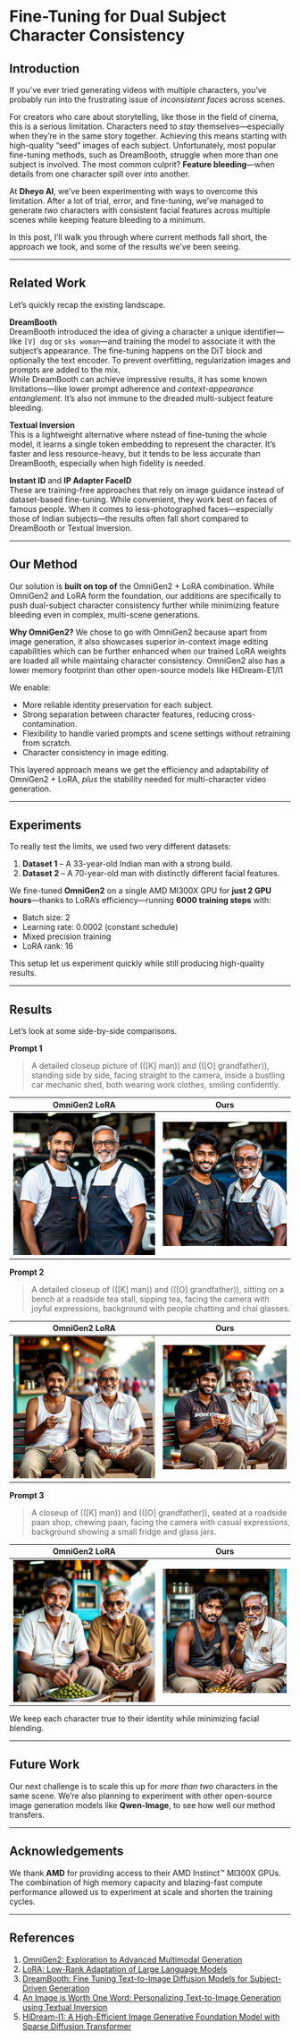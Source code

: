# Fine-Tuning for Dual Subject Character Consistency  

## Introduction  

If you’ve ever tried generating videos with multiple characters, you’ve probably run into the frustrating issue of *inconsistent faces* across scenes. 

For creators who care about storytelling, like those in the field of cinema, this is a serious limitation. Characters need to *stay* themselves—especially when they’re in the same story together. Achieving this means starting with high-quality “seed” images of each subject. Unfortunately, most popular fine-tuning methods, such as DreamBooth, struggle when more than one subject is involved. The most common culprit? **Feature bleeding**—when details from one character spill over into another.  

At **Dheyo AI**, we’ve been experimenting with ways to overcome this limitation. After a lot of trial, error, and fine-tuning, we’ve managed to generate *two* characters with consistent facial features across multiple scenes while keeping feature bleeding to a minimum.  

In this post, I’ll walk you through where current methods fall short, the approach we took, and some of the results we’ve been seeing.  

---

## Related Work  

Let’s quickly recap the existing landscape.  

**DreamBooth**  
DreamBooth introduced the idea of giving a character a unique identifier—like `[V] dog` or `sks woman`—and training the model to associate it with the subject’s appearance. The fine-tuning happens on the DiT block and optionally the text encoder. To prevent overfitting, regularization images and prompts are added to the mix.  
While DreamBooth can achieve impressive results, it has some known limitations—like lower prompt adherence and *context-appearance entanglement*. It’s also not immune to the dreaded multi-subject feature bleeding.  

**Textual Inversion**  
This is a lightweight alternative where nstead of fine-tuning the whole model, it learns a single token embedding to represent the character. It’s faster and less resource-heavy, but it tends to be less accurate than DreamBooth, especially when high fidelity is needed.  

**Instant ID** and **IP Adapter FaceID**  
These are training-free approaches that rely on image guidance instead of dataset-based fine-tuning. While convenient, they work best on faces of famous people. When it comes to less-photographed faces—especially those of Indian subjects—the results often fall short compared to DreamBooth or Textual Inversion.  

---

## Our Method  

Our solution is **built on top of** the OmniGen2 + LoRA combination. While OmniGen2 and LoRA form the foundation, our additions are specifically to push dual-subject character consistency further while minimizing feature bleeding even in complex, multi-scene generations.  

**Why OmniGen2?**
We chose to go with OmniGen2 because apart from image generation, it also showcases superior in-context image editing capabilities which can be further enhanced when our trained LoRA weights are loaded all while maintaing character consistency. OmniGen2 also has a lower memory footprint than other open-source models like HiDream-E1/I1

We enable:  

- More reliable identity preservation for each subject.  
- Strong separation between character features, reducing cross-contamination.  
- Flexibility to handle varied prompts and scene settings without retraining from scratch.  
- Character consistency in image editing.

This layered approach means we get the efficiency and adaptability of OmniGen2 + LoRA, *plus* the stability needed for multi-character video generation. 

---

## Experiments  

To really test the limits, we used two very different datasets:  

1. **Dataset 1** – A 33-year-old Indian man with a strong build.  
2. **Dataset 2** – A 70-year-old man with distinctly different facial features.  

We fine-tuned **OmniGen2** on a single AMD MI300X GPU for **just 2 GPU hours**—thanks to LoRA’s efficiency—running **6000 training steps** with:  

- Batch size: 2  
- Learning rate: 0.0002 (constant schedule)  
- Mixed precision training  
- LoRA rank: 16  

This setup let us experiment quickly while still producing high-quality results.  

---

## Results  

Let’s look at some side-by-side comparisons.  

**Prompt 1**  
> A detailed closeup picture of (([K] man)) and (([O] grandfather)), standing side by side, facing straight to the camera, inside a bustling car mechanic shed, both wearing work clothes, smiling confidently.  

| OmniGen2 LoRA | Ours |  
|:--------------:|:-----:|  
| ![img_1_1](./assets/omnigen2_01-08-25_20-07-01_1.png) | ![img_1_2](./assets/com_ti_03-08-25_12-56-04_1.png) |  

**Prompt 2**  
> A detailed closeup of (([K] man)) and (([O] grandfather)), sitting on a bench at a roadside tea stall, sipping tea, facing the camera with joyful expressions, background with people chatting and chai glasses.  

| OmniGen2 LoRA | Ours |  
|:--------------:|:-----:|  
| ![img_2_1](./assets/omnigen2_01-08-25_20-08-55_5.png) | ![img_2_2](./assets/com_ti_03-08-25_12-57-27_5.png) |  



**Prompt 3**
> A closeup of (([K] man)) and (([O] grandfather)), seated at a roadside paan shop, chewing paan, facing the camera with casual expressions, background showing a small fridge and glass jars.

| OmniGen2 LoRA | Ours |  
|:--------------:|:-----:|  
| ![img_2_1](./assets/omnigen2_01-08-25_20-22-07_2.png) | ![img_2_2](./assets/com_ti_03-08-25_13-07-08_3.png) |  


We keep each character true to their identity while minimizing facial blending.  

---

## Future Work  

Our next challenge is to scale this up for *more than two* characters in the same scene. We’re also planning to experiment with other open-source image generation models like **Qwen-Image**, to see how well our method transfers.  

---

## Acknowledgements  

We thank **AMD** for providing access to their AMD Instinct™ MI300X GPUs. The combination of high memory capacity and blazing-fast compute performance allowed us to experiment at scale and shorten the training cycles.  

---

## References  

1. [OmniGen2: Exploration to Advanced Multimodal Generation](https://vectorspacelab.github.io/OmniGen2/)  
2. [LoRA: Low-Rank Adaptation of Large Language Models](https://iclr.cc/virtual/2022/poster/6319)  
3. [DreamBooth: Fine Tuning Text-to-Image Diffusion Models for Subject-Driven Generation](https://openaccess.thecvf.com/content/CVPR2023/html/Ruiz_DreamBooth_Fine_Tuning_Text-to-Image_Diffusion_Models_for_Subject-Driven_Generation_CVPR_2023_paper.html)  
4. [An Image is Worth One Word: Personalizing Text-to-Image Generation using Textual Inversion](https://textual-inversion.github.io)  
5. [HiDream-I1: A High-Efficient Image Generative Foundation Model with Sparse Diffusion Transformer](https://arxiv.org/abs/2505.22705)  
